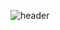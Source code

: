 ![header](https://welcome.vercel.app/api?type=wave&color=auto&height=300&section=header&text=capsule%20render&fontSize=90)
